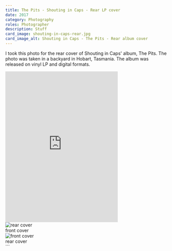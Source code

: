 ```yaml
---
title: The Pits - Shouting in Caps - Rear LP cover
date: 2017
category: Photography
roles: Photographer
description: Stuff
card_image: shouting-in-caps-rear.jpg
card_image_alt: Shouting in Caps - The Pits - Rear album cover
---
```



I took this photo for the rear cover of Shouting in Caps' album, The Pits. The photo was taken in a backyard in Hobart, Tasmania. The album was released on vinyl LP and digital formats.

<iframe style="border: 0; width: 350px; height: 470px;" src="https://bandcamp.com/EmbeddedPlayer/album=229448713/size=large/bgcol=ffffff/linkcol=0687f5/tracklist=false/transparent=true/" seamless><a href="https://cubbyhouse.bandcamp.com/album/shouting-in-caps">SHOUTING IN CAPS by The Pits</a></iframe>

<div class="gallery">
    <div class="gallery-item">
        <img src="/static/media/shouting-in-caps-rear.jpg" alt="rear cover">
        <div class="caption">front cover</div>
    </div>
    <div class="gallery-item">
        <img src="/static/media/shouting-in-caps-cover.jpg" alt="front cover">
        <div class="caption">rear cover</div>
    </div>
</div>
```






